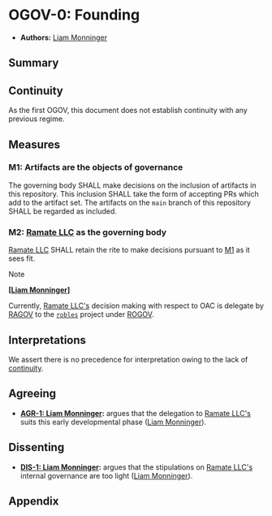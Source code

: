 # OGOV-0: Founding
- **Authors:** [Liam Monninger](mailto:liam@ramate.io)

## Summary

## Continuity 
As the first OGOV, this document does not establish continuity with any previous regime. 

## Measures

### M1: Artifacts are the objects of governance
The governing body SHALL make decisions on the inclusion of artifacts in this repository. This inclusion SHALL take the form of accepting PRs which add to the artifact set. The artifacts on the `main` branch of this repository SHALL be regarded as included. 

### M2: [Ramate LLC](https://www.ramate.io) as the governing body
[Ramate LLC](https://www.ramate.io) SHALL retain the rite to make decisions pursuant to [M1](#m1-artifacts-are-the-objects-of-governance) as it sees fit. 

> [!NOTE] 
>
> **[[Liam Monninger](mailto:liam@ramate.io)]**
>
> Currently, [Ramate LLC's](https://www.ramate.io) decision making with respect to OAC is delegate by [RAGOV](https://github.com/ramate-io/ramate/tree/main/ragov) to the [`robles`](https://github.com/ramate-io/robles) project under [ROGOV](https://github.com/ramate-io/robles/tree/main/rogov). 

## Interpretations
We assert there is no precedence for interpretation owing to the lack of [continuity](#continuity).

## Agreeing
- **[AGR-1: Liam Monninger](./agreeing/agr-001-liam-monninger/README.md):** argues that the delegation to [Ramate LLC's](https://www.ramate.io) suits this early developmental phase ([Liam Monninger](mailto:liam@ramate.io)).

## Dissenting
- **[DIS-1: Liam Monninger](./dissenting/dis-001-liam-monninger/README.md):** argues that the stipulations on [Ramate LLC's](https://www.ramate.io) internal governance are too light ([Liam Monninger](mailto:liam@ramate.io)).

## Appendix